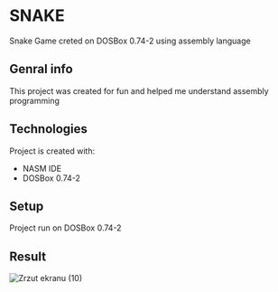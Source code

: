 # SNAKE
Snake Game creted on DOSBox 0.74-2 using assembly language

## Genral info

This project was created for fun and helped me understand assembly programming

## Technologies
Project is created with:
* NASM IDE
* DOSBox 0.74-2

## Setup
Project run on DOSBox 0.74-2

## Result
![Zrzut ekranu (10)](https://user-images.githubusercontent.com/44877084/58044273-a8672980-7b3f-11e9-8ca1-aff0169bd8c4.png)
